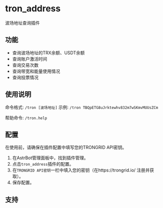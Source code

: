 # tron_address

波场地址查询插件

## 功能

- 查询波场地址的TRX余额、USDT余额
- 查询账户激活时间
- 查询交易次数
- 查询带宽和能量使用情况
- 查询投票情况

## 使用说明

命令格式: `/tron [波场地址]`
示例: `/tron TBQpETG8uJrktewhv832m7wSKmvMUUsZCm`

帮助命令: `/tron.help`

## 配置

在使用前，请确保在插件配置中填写您的TRONGRID API密钥。

1. 在AstrBot管理面板中，找到插件管理。
2. 点击`tron_address`插件的配置。
3. 在`TRONGRID API密钥`一栏中填入您的密钥（在https://trongrid.io/ 注册并获取）。
4. 保存配置。

## 支持

